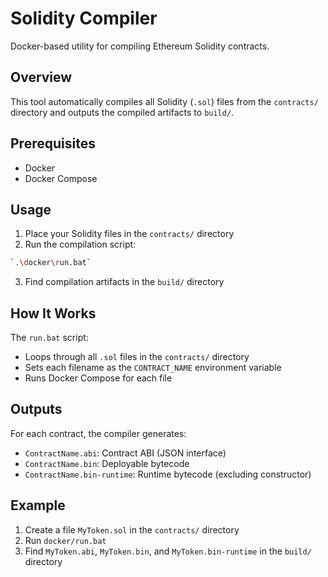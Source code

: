 # Solidity Compiler

Docker-based utility for compiling Ethereum Solidity contracts.

## Overview

This tool automatically compiles all Solidity (`.sol`) files from the `contracts/` directory and outputs the compiled artifacts to `build/`.

## Prerequisites

- Docker
- Docker Compose

## Usage

1. Place your Solidity files in the `contracts/` directory
2. Run the compilation script:

```bash
`.\docker\run.bat`
```

3. Find compilation artifacts in the `build/` directory

## How It Works

The `run.bat` script:
- Loops through all `.sol` files in the `contracts/` directory
- Sets each filename as the `CONTRACT_NAME` environment variable
- Runs Docker Compose for each file

## Outputs

For each contract, the compiler generates:
- `ContractName.abi`: Contract ABI (JSON interface)
- `ContractName.bin`: Deployable bytecode
- `ContractName.bin-runtime`: Runtime bytecode (excluding constructor)

## Example

1. Create a file `MyToken.sol` in the `contracts/` directory
2. Run `docker/run.bat`
3. Find `MyToken.abi`, `MyToken.bin`, and `MyToken.bin-runtime` in the `build/` directory
